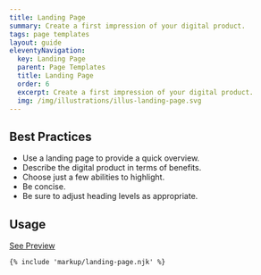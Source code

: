 ```yaml
---
title: Landing Page
summary: Create a first impression of your digital product.
tags: page templates
layout: guide
eleventyNavigation:
  key: Landing Page
  parent: Page Templates
  title: Landing Page
  order: 6
  excerpt: Create a first impression of your digital product.
  img: /img/illustrations/illus-landing-page.svg
---
```


## Best Practices

- Use a landing page to provide a quick overview.
- Describe the digital product in terms of benefits.
- Choose just a few abilities to highlight.
- Be concise.
- Be sure to adjust heading levels as appropriate.

## Usage

<a class="btn btn-primary" href="/page-templates/landing-page-public/" target="_blank">See Preview</a>

```html
{% include 'markup/landing-page.njk' %}
```
